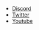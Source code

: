 - [Discord](http://discord.eddiehub.org)
- [Twitter](https://twitter.com/eddiejaoude)
- [Youtube](https://youtube.com/c/eddiejaoude)
